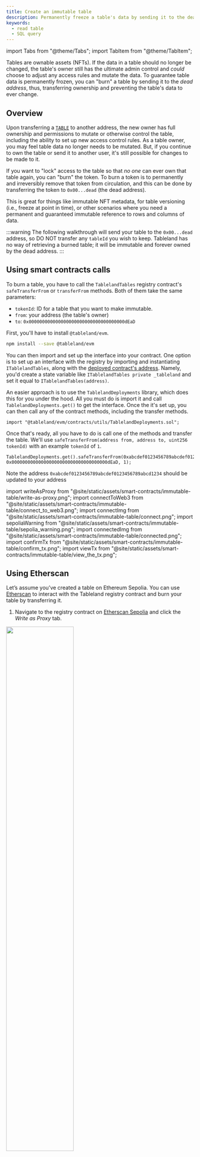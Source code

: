 ```yaml
---
title: Create an immutable table
description: Permanently freeze a table's data by sending it to the dead address.
keywords:
  - read table
  - SQL query
---
```


import Tabs from "@theme/Tabs";
import TabItem from "@theme/TabItem";

Tables are ownable assets (NFTs). If the data in a table should no longer be changed, the table's owner still has the ultimate admin control and _could_ choose to adjust any access rules and mutate the data. To guarantee table data is permanently frozen, you can "burn" a table by sending it to the _dead address_, thus, transferring ownership and preventing the table's data to ever change.

## Overview

Upon transferring a [`TABLE`](/fundamentals/architecture/table-token.md) to another address, the new owner has full ownership and permissions to mutate or otherwise control the table, including the ability to set up new access control rules. As a table owner, you may feel table data no longer needs to be mutated. But, if you continue to own the table or send it to another user, it's still possible for changes to be made to it.

If you want to "lock" access to the table so that _no one_ can ever own that table again, you can "burn" the token. To burn a token is to permanently and irreversibly remove that token from circulation, and this can be done by transferring the token to `0x00...dead` (the dead address).

This is great for things like immutable NFT metadata, for table versioning (i.e., freeze at point in time), or other scenarios where you need a permanent and guaranteed immutable reference to rows and columns of data.

:::warning
The following walkthrough will send your table to the `0x00...dead` address, so DO NOT transfer any `tableId` you wish to keep. Tableland has no way of retrieving a burned table; it will be immutable and forever owned by the dead address.
:::

## Using smart contracts calls

To burn a table, you have to call the `TablelandTables` registry contract's `safeTransferFrom` or `transferFrom` methods. Both of them take the same parameters:

- `tokenId`: ID for a table that you want to make immutable.
- `from`: your address (the table's owner)
- `to`: `0x000000000000000000000000000000000000dEaD`

First, you'll have to install `@tableland/evm`.

```bash npm2yarn
npm install --save @tableland/evm
```

You can then import and set up the interface into your contract. One option is to set up an interface with the registry by importing and instantiating `ITablelandTables`, along with the [deployed contract's address](/smart-contracts/deployed-contracts). Namely, you'd create a state variable like `ITablelandTables private _tableland` and set it equal to `ITablelandTables(address)`.

An easier approach is to use the `TablelandDeployments` library, which does this for you under the hood. All you must do is import it and call `TablelandDeployments.get()` to get the interface. Once the it's set up, you can then call any of the contract methods, including the transfer methods.

```solidity
import "@tableland/evm/contracts/utils/TablelandDeployments.sol";
```

Once that's ready, all you have to do is call one of the methods and transfer the table. We'll use `safeTransferFrom(address from, address to, uint256 tokenId)` with an example `tokenId` of `1`.

```solidity
TablelandDeployments.get().safeTransferFrom(0xabcdef0123456789abcdef0123456789abcd1234, 0x000000000000000000000000000000000000dEaD, 1);
```

Note the address `0xabcdef0123456789abcdef0123456789abcd1234` should be updated to your address

import writeAsProxy from "@site/static/assets/smart-contracts/immutable-table/write-as-proxy.png";
import connectToWeb3 from "@site/static/assets/smart-contracts/immutable-table/connect_to_web3.png";
import connectImg from "@site/static/assets/smart-contracts/immutable-table/connect.png";
import sepoliaWarning from "@site/static/assets/smart-contracts/immutable-table/sepolia_warning.png";
import connectedImg from "@site/static/assets/smart-contracts/immutable-table/connected.png";
import confirmTx from "@site/static/assets/smart-contracts/immutable-table/confirm_tx.png";
import viewTx from "@site/static/assets/smart-contracts/immutable-table/view_the_tx.png";

## Using Etherscan

Let’s assume you’ve created a table on Ethereum Sepolia. You can use [Etherscan](https://sepolia.etherscan.io/) to interact with the Tableland registry contract and burn your table by transferring it.

1. Navigate to the registry contract on [Etherscan Sepolia](https://sepolia.etherscan.io/address/0xc50C62498448ACc8dBdE43DA77f8D5D2E2c7597D#writeProxyContract) and click the _Write as Proxy_ tab.

  <img src={writeAsProxy} width='60%'/>

2. Click on _Connect to Web3_ to initiate the wallet connection flow.

   <img src={connectToWeb3} width='60%'/>

3. Select the desired account and click _Next_.
4. Click _Connect_ to connect your wallet to Etherscan.

   <img src={connectImg} width='40%'/>

5. Refresh the page, click _Connect_ again, select MetaMask, and then proceed after seeing the following message.

    <img src={sepoliaWarning} width='60%'/>

   - Note: Etherscan doesn’t have the _best_ user experience when it comes to the connection workflow, which is why you may have to refresh after connecting.

6. Verify you’re connected to the Sepolia network.

   <img src={connectedImg} width='60%'/>

7. Each of the accordions are methods of the Tableland registry smart contract. Scroll down to either [`safeTransferFrom`](https://sepolia.etherscan.io/address/0xc50C62498448ACc8dBdE43DA77f8D5D2E2c7597D#writeProxyContract#F8) or [`transferFrom`](https://sepolia.etherscan.io/address/0xc50C62498448ACc8dBdE43DA77f8D5D2E2c7597D#writeProxyContract#F13).
   1. The `tokenId` of a table that you want to make immutable.
   2. Your address (the table's owner) in `from`
   3. The address it should be sent `to`, which is [`0x000000000000000000000000000000000000dEaD`](https://etherscan.io/address/0x000000000000000000000000000000000000dEaD)).
8. Proceed with the wallet flow by clicking _Confirm_—this will sign the transaction and send it to the blockchain. In other words, by clicking _Confirm_, you’ve authorized the table can be burned and will send it to the `0x00...dead` address where _no one will ever be able to transfer or alter it_ thereafter. Only proceed if you wish to lose ownership forever!

   <img src={confirmTx} width='40%'/>

9. Once the transaction is successful, the table is officially immutable! Click on _View your transaction_ to see the results.

   <img src={viewTx} width='40%'/>
